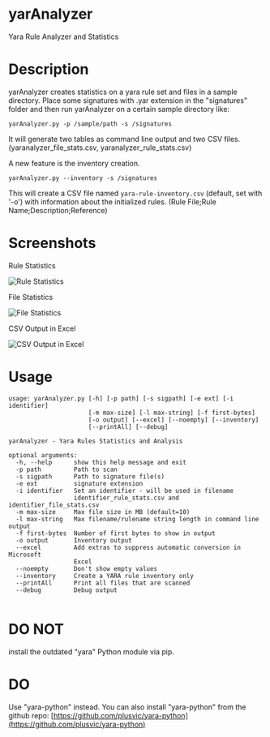 # yarAnalyzer
Yara Rule Analyzer and Statistics

# Description
yarAnalyzer creates statistics on a yara rule set and files in a sample directory. Place some signatures with .yar extension in the "signatures" folder and then run yarAnalyzer on a certain sample directory like:

```yarAnalyzer.py -p /sample/path -s /signatures```

It will generate two tables as command line output and two CSV files. (yaranalyzer_file_stats.csv, yaranalyzer_rule_stats.csv)

A new feature is the inventory creation. 

```yarAnalyzer.py --inventory -s /signatures```

This will create a CSV file named ```yara-rule-inventory.csv``` (default, set with '-o') with information about the initialized rules. (Rule File;Rule Name;Description;Reference)

# Screenshots

Rule Statistics

![Rule Statistics](/screens/screen1.png)

File Statistics

![File Statistics](/screens/screen2.png)

CSV Output in Excel

![CSV Output in Excel](/screens/screen3.png)

# Usage

```
usage: yarAnalyzer.py [-h] [-p path] [-s sigpath] [-e ext] [-i identifier]
                      [-m max-size] [-l max-string] [-f first-bytes]
                      [-o output] [--excel] [--noempty] [--inventory]
                      [--printAll] [--debug]

yarAnalyzer - Yara Rules Statistics and Analysis

optional arguments:
  -h, --help      show this help message and exit
  -p path         Path to scan
  -s sigpath      Path to signature file(s)
  -e ext          signature extension
  -i identifier   Set an identifier - will be used in filename
                  identifier_rule_stats.csv and identifier_file_stats.csv
  -m max-size     Max file size in MB (default=10)
  -l max-string   Max filename/rulename string length in command line output
  -f first-bytes  Number of first bytes to show in output
  -o output       Inventory output
  --excel         Add extras to suppress automatic conversion in Microsoft
                  Excel
  --noempty       Don't show empty values
  --inventory     Create a YARA rule inventory only
  --printAll      Print all files that are scanned
  --debug         Debug output
  
```

# DO NOT

install the outdated "yara" Python module via pip.

# DO

Use "yara-python" instead. You can also install "yara-python" from the github repo: [https://github.com/plusvic/yara-python](https://github.com/plusvic/yara-python)
